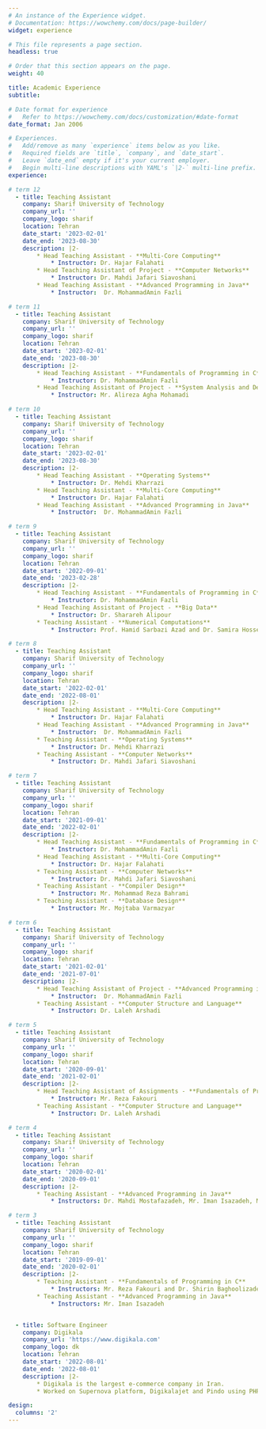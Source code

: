 ```yaml
---
# An instance of the Experience widget.
# Documentation: https://wowchemy.com/docs/page-builder/
widget: experience

# This file represents a page section.
headless: true

# Order that this section appears on the page.
weight: 40

title: Academic Experience
subtitle:

# Date format for experience
#   Refer to https://wowchemy.com/docs/customization/#date-format
date_format: Jan 2006

# Experiences.
#   Add/remove as many `experience` items below as you like.
#   Required fields are `title`, `company`, and `date_start`.
#   Leave `date_end` empty if it's your current employer.
#   Begin multi-line descriptions with YAML's `|2-` multi-line prefix.
experience:

# term 12
  - title: Teaching Assistant
    company: Sharif University of Technology
    company_url: ''
    company_logo: sharif
    location: Tehran
    date_start: '2023-02-01'
    date_end: '2023-08-30'
    description: |2-
        * Head Teaching Assistant - **Multi-Core Computing**
            * Instructor: Dr. Hajar Falahati
        * Head Teaching Assistant of Project - **Computer Networks**
            * Instructor: Dr. Mahdi Jafari Siavoshani
        * Head Teaching Assistant - **Advanced Programming in Java**
            * Instructor:  Dr. MohammadAmin Fazli

# term 11
  - title: Teaching Assistant
    company: Sharif University of Technology
    company_url: ''
    company_logo: sharif
    location: Tehran
    date_start: '2023-02-01'
    date_end: '2023-08-30'
    description: |2-
        * Head Teaching Assistant - **Fundamentals of Programming in C**
            * Instructor: Dr. MohammadAmin Fazli
        * Head Teaching Assistant of Project - **System Analysis and Design**
            * Instructor: Mr. Alireza Agha Mohamadi

# term 10
  - title: Teaching Assistant
    company: Sharif University of Technology
    company_url: ''
    company_logo: sharif
    location: Tehran
    date_start: '2023-02-01'
    date_end: '2023-08-30'
    description: |2-
        * Head Teaching Assistant - **Operating Systems**
            * Instructor: Dr. Mehdi Kharrazi
        * Head Teaching Assistant - **Multi-Core Computing**
            * Instructor: Dr. Hajar Falahati
        * Head Teaching Assistant - **Advanced Programming in Java**
            * Instructor:  Dr. MohammadAmin Fazli

# term 9
  - title: Teaching Assistant
    company: Sharif University of Technology
    company_url: ''
    company_logo: sharif
    location: Tehran
    date_start: '2022-09-01'
    date_end: '2023-02-28'
    description: |2-
        * Head Teaching Assistant - **Fundamentals of Programming in C**
            * Instructor: Dr. MohammadAmin Fazli
        * Head Teaching Assistant of Project - **Big Data**
            * Instructor: Dr. Sharareh Alipour
        * Teaching Assistant - **Numerical Computations**
            * Instructor: Prof. Hamid Sarbazi Azad and Dr. Samira Hossein Ghorban

# term 8
  - title: Teaching Assistant
    company: Sharif University of Technology
    company_url: ''
    company_logo: sharif
    location: Tehran
    date_start: '2022-02-01'
    date_end: '2022-08-01'
    description: |2-
        * Head Teaching Assistant - **Multi-Core Computing**
            * Instructor: Dr. Hajar Falahati
        * Head Teaching Assistant - **Advanced Programming in Java**
            * Instructor:  Dr. MohammadAmin Fazli
        * Teaching Assistant - **Operating Systems**
            * Instructor: Dr. Mehdi Kharrazi
        * Teaching Assistant - **Computer Networks**
            * Instructor: Dr. Mahdi Jafari Siavoshani

# term 7
  - title: Teaching Assistant
    company: Sharif University of Technology
    company_url: ''
    company_logo: sharif
    location: Tehran
    date_start: '2021-09-01'
    date_end: '2022-02-01'
    description: |2-
        * Head Teaching Assistant - **Fundamentals of Programming in C**
            * Instructor: Dr. MohammadAmin Fazli
        * Head Teaching Assistant - **Multi-Core Computing**
            * Instructor: Dr. Hajar Falahati
        * Teaching Assistant - **Computer Networks**
            * Instructor: Dr. Mahdi Jafari Siavoshani
        * Teaching Assistant - **Compiler Design**
            * Instructor: Mr. Mohammad Reza Bahrami
        * Teaching Assistant - **Database Design**
            * Instructor: Mr. Mojtaba Varmazyar

# term 6
  - title: Teaching Assistant
    company: Sharif University of Technology
    company_url: ''
    company_logo: sharif
    location: Tehran
    date_start: '2021-02-01'
    date_end: '2021-07-01'
    description: |2-
        * Head Teaching Assistant of Project - **Advanced Programming in Java**
            * Instructor:  Dr. MohammadAmin Fazli
        * Teaching Assistant - **Computer Structure and Language**
            * Instructor: Dr. Laleh Arshadi

# term 5
  - title: Teaching Assistant
    company: Sharif University of Technology
    company_url: ''
    company_logo: sharif
    location: Tehran
    date_start: '2020-09-01'
    date_end: '2021-02-01'
    description: |2-
        * Head Teaching Assistant of Assignments - **Fundamentals of Programming in C**
            * Instructor: Mr. Reza Fakouri
        * Teaching Assistant - **Computer Structure and Language**
            * Instructor: Dr. Laleh Arshadi

# term 4
  - title: Teaching Assistant
    company: Sharif University of Technology
    company_url: ''
    company_logo: sharif
    location: Tehran
    date_start: '2020-02-01'
    date_end: '2020-09-01'
    description: |2-
        * Teaching Assistant - **Advanced Programming in Java**
            * Instructors: Dr. Mahdi Mostafazadeh, Mr. Iman Isazadeh, Mr. Amir Malekzadeh, and Mr. Ali Chekah

# term 3
  - title: Teaching Assistant
    company: Sharif University of Technology
    company_url: ''
    company_logo: sharif
    location: Tehran
    date_start: '2019-09-01'
    date_end: '2020-02-01'
    description: |2-
        * Teaching Assistant - **Fundamentals of Programming in C**
            * Instructors: Mr. Reza Fakouri and Dr. Shirin Baghoolizadeh
        * Teaching Assistant - **Advanced Programming in Java**
            * Instructors: Mr. Iman Isazadeh


  - title: Software Engineer
    company: Digikala
    company_url: 'https://www.digikala.com'
    company_logo: dk
    location: Tehran
    date_start: '2022-08-01'
    date_end: '2022-08-01'
    description: |2-
        * Digikala is the largest e-commerce company in Iran.
        * Worked on Supernova platform, Digikalajet and Pindo using PHP, MySQL, Elasticsearch, Jenkins, and Swagger

design:
  columns: '2'
---
```

